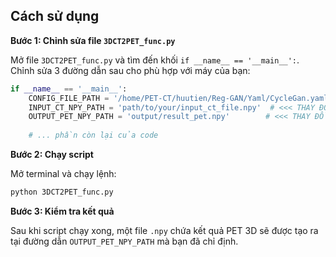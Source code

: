 ## Cách sử dụng

**Bước 1: Chỉnh sửa file `3DCT2PET_func.py`**

Mở file `3DCT2PET_func.py` và tìm đến khối `if __name__ == '__main__':`. Chỉnh sửa 3 đường dẫn sau cho phù hợp với máy của bạn:

```python
if __name__ == '__main__':
    CONFIG_FILE_PATH = '/home/PET-CT/huutien/Reg-GAN/Yaml/CycleGan.yaml'
    INPUT_CT_NPY_PATH = 'path/to/your/input_ct_file.npy'  # <<< THAY ĐỔI ĐƯỜNG DẪN NÀY
    OUTPUT_PET_NPY_PATH = 'output/result_pet.npy'        # <<< THAY ĐỔI ĐƯỜNG DẪN NÀY
    
    # ... phần còn lại của code
```

**Bước 2: Chạy script**

Mở terminal và chạy lệnh:

```bash
python 3DCT2PET_func.py
```

**Bước 3: Kiểm tra kết quả**

Sau khi script chạy xong, một file `.npy` chứa kết quả PET 3D sẽ được tạo ra tại đường dẫn `OUTPUT_PET_NPY_PATH` mà bạn đã chỉ định.


